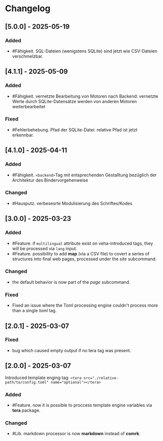 # Changelog

## [5.0.0] - 2025-05-19

### Added

- #Fähigkeit. SQL-Dateien (wenigstens SQLite) sind jetzt wie CSV-Dateien verschmelzbar.

## [4.1.1] - 2025-05-09

### Added

- #Fähigkeit. vernetzte Bearbeitung von Motoren nach Backend: vernetzte Werte durch SQLite-Datensätze werden von anderen Motoren weiterbearbeitet

### Fixed

- #Fehlerbehebung. Pfad der SQLite-Datei: relative Pfad ist jetzt erkennbar.

## [4.1.0] - 2025-04-11

### Added

- #Fähigkeit. `<backend>`Tag mit entsprechenden Gestalltung bezüglich der Architektur des Bindervorgehenweise

### Changed

- #Hausputz. verbesesrte Modulisierung des Schriftes/Kodes

## [3.0.0] - 2025-03-23

### Added

- #Feature. if `multilingual` attribute exist on veha-introduced tags, they will be processed via `lang` input.
- #Feature. possibility to add **map** (via a CSV file) to covert a series of structures into final web pages, processed under the _site_ subcommand.

### Changed

- the default behavior is now part of the _page_ subcommand.

### Fixed

- Fixed an issue where the Toml processing engine couldn't process more than a single _toml_ tag.

## [2.0.1] - 2025-03-07

### Fixed

- bug which caused empty output if no tera tag was present.

## [2.0.0] - 2025-03-07

Introduced template enging tag: `<tera src="./relative-path/to/config.toml" name="optional"></tera>`

### Added

- #Feature. now it is possible to proccess template engine variables via **tera** package.

### Changed

- #Lib. markdown processor is now **markdown** instead of **comrk**.
